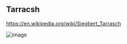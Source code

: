 ## Tarracsh

https://en.wikipedia.org/wiki/Siegbert_Tarrasch


![image](https://github.com/kapabl/tarracsh/assets/105734562/7f6a9681-eaf4-4775-9d3b-4dd7275017f2)
